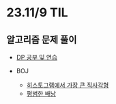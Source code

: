 # 23.11/9 TIL

## 알고리즘 문제 풀이

- [DP 공부 및 연습](https://www.youtube.com/playlist?list=PL-OC--HdIAXMXZ3IXSeLaO9Rl6qJNGc6g)
- BOJ

  - [히스토그램에서 가장 큰 직사각형](https://github.com/JinsuYeo/algorithm/blob/f319aae15b1d6baaf01f44e92f9275eb3a9ef558/BOJ-Algorithm/6549_%ED%9E%88%EC%8A%A4%ED%86%A0%EA%B7%B8%EB%9E%A8%EC%97%90%EC%84%9C%EA%B0%80%EC%9E%A5%ED%81%B0%EC%A7%81%EC%82%AC%EA%B0%81%ED%98%95)
  - [평범한 배낭](https://github.com/JinsuYeo/algorithm/blob/2beefe10d50f2b88f733c5860c98312c9a593c75/BOJ-Algorithm/12865_%ED%8F%89%EB%B2%94%ED%95%9C%EB%B0%B0%EB%82%AD)

